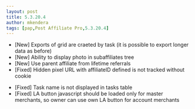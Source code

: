 ```yaml
---
layout: post
title: 5.3.20.4
author: mkendera
tags: [pap,Post Affiliate Pro,5.3.20.4]
---
```


- [New] Exports of grid are craeted by task (it is possible to export longer data as before)
- [New] Ability to display photo in subaffiliates tree
- [New] Use parent affiliate from lifetime referrals
- [Fixed] Hidden pixel URL with affiliateID defined is not tracked without cookie

<!--more-->

- [Fixed] Task name is not displayed in tasks table
- [Fixed] LA button javascript should be loaded only for master merchants, so owner can use own LA button for account merchants

